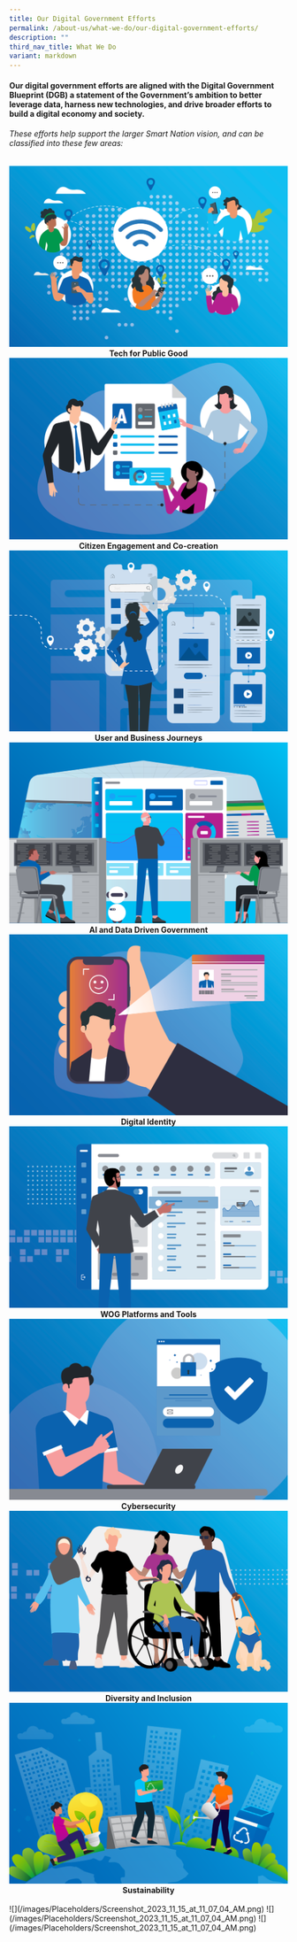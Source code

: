 ```yaml
---
title: Our Digital Government Efforts
permalink: /about-us/what-we-do/our-digital-government-efforts/
description: ""
third_nav_title: What We Do
variant: markdown
---
```

#### Our digital government efforts are aligned with the Digital Government Blueprint (DGB) a statement of the Government’s ambition to better leverage data, harness new technologies, and drive broader efforts to build a digital economy and society. 

###### These efforts help support the larger Smart Nation vision, and can be classified into these few areas:



<div class="row">
  <div style="text-align: center" class="col">
    <a target="_blank" href="/digital-government-efforts/tech-for-public-good">
      <img alt="Tech for Public Good" src="/images/digital-transformation/01-Tech for Public Good.png"></a>
    <figcaption><b>Tech for Public Good</b></figcaption>
  </div>

  <div style="text-align: center" class="col">
    <a target="_blank" href="/digital-government-efforts/citizen-engagement-and-co-creation">
      <img alt="Citizen Engagement and Co-creation" src="/images/digital-transformation/02-Citizen Engagement.png"></a>
    <figcaption><b>Citizen Engagement and Co-creation</b></figcaption>
  </div>
	
  <div style="text-align: center" class="col">
    <a target="_blank" href="/singapore-digital-government-journey/user-and-business-journeys">
      <img alt="Citizen Engagement and Co-creation" src="/images/digital-transformation/03-User Business Journey.png"></a>
    <figcaption><b>User and Business Journeys</b></figcaption>
  </div>
</div>

<div class="row">
  <div style="text-align: center" class="col">
     <a target="_blank" href="/singapore-digital-government-journey/ai-and-data-driven-government">
      <img alt="AI and Data Driven Government" src="/images/digital-transformation/04-Data Driven Gov AI.png"></a>
    <figcaption><b>AI and Data Driven Government</b></figcaption>
  </div>


  <div style="text-align: center" class="col">
    <a target="_blank" href="/singapore-digital-government-journey/digital-identity">
      <img alt="Digital Identity" src="/images/digital-transformation/05-Digital Identity.png"></a>
    <figcaption><b>Digital Identity</b></figcaption>
  </div>

  <div style="text-align: center" class="col">
    <a target="_blank" href="/singapore-digital-government-journey/wog-platforms-and-tools">
      <img alt="WOG Platforms and Tools" src="/images/digital-transformation/06-WOG Platforms Tools.png"></a>
    <figcaption><b>WOG Platforms and Tools</b></figcaption>
  </div>
</div>

<div class="row">
  <div style="text-align: center" class="col">
    <a target="_blank" href="/singapore-digital-government-journey/cybersecurity">
      <img alt="Cybersecurity" src="/images/digital-transformation/07-Cybersecurity.png"></a>
    <figcaption><b>Cybersecurity</b></figcaption>
  </div>

  <div style="text-align: center" class="col">
    <a target="_blank" href="/singapore-digital-government-journey/diversity-and-inclusion">
      <img alt="Diversity and Inclusion" src="/images/digital-transformation/08-Diversity Inclusion.png"></a>
    <figcaption><b>Diversity and Inclusion</b></figcaption>
  </div>

  <div style="text-align: center" class="col">
    <a target="_blank" href="/singapore-digital-government-journey/sustainability">
      <img alt="Sustainability" src="/images/digital-transformation/Sustainability.png"></a>
    <figcaption><b>Sustainability</b></figcaption>
  </div>
</div>






<br>
![](/images/Placeholders/Screenshot_2023_11_15_at_11_07_04_AM.png)
![](/images/Placeholders/Screenshot_2023_11_15_at_11_07_04_AM.png)
![](/images/Placeholders/Screenshot_2023_11_15_at_11_07_04_AM.png)